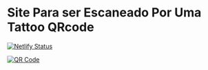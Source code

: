 # Site Para ser Escaneado Por Uma Tattoo QRcode


[![Netlify Status](https://api.netlify.com/api/v1/badges/0c12f433-4e60-41c7-8339-9ed112e20ac5/deploy-status)](https://app.netlify.com/sites/jfe/deploys)


<a href='https://www.unitag.io/qrcode'><img src='https://www.unitag.io/qreator/generate?crs=Ppv8rOENN3V1lAwTz82zPg0wf0YxLxwY1BHfbyZclUO6rDoi1k9baY5k2C0to%252BuYbUqjYwT%252FFBOTfsXiCPs9fDZzT3wuoB0iinedQeQH8AG0CLOqkRzYlxR6jeCrtOClQx%252BNLPP%252BjtrbH%252BHAHZYc1rtNGpf5Pz5No4BvgPJmTiQgrteahTLKA69jgdrN3wFIGSeLRJSR6vu7ZVSYIpHXhe1r7RA4CTmdGBBr3LZipbCCo%252BuagYZ%252FvON6O5r7Mr2xAhT6Iga55eRvurEEhQ7GkU0Zial3TasvA1A19HElSHw%253D&crd=fhOysE0g3Bah%252BuqXA7NPQ%252F6gHZJfvuNm1DaXp6cDJ%252FDrOJAha%252FWd2e2Z28RBEDTkPFDM73ysJTQC3oBT4VTc7Q%253D%253D' alt='QR Code'/></a>
